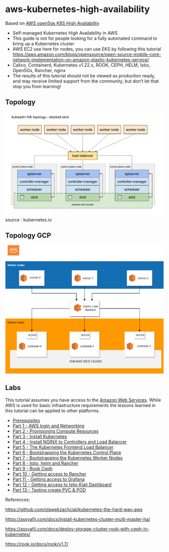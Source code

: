 # aws-kubernetes-high-availability

Based on [AWS open5gs K8S High Availability](https://awstip.com/aws-open5gs-k8s-high-availability-part-1-9d41f47d9d7c)

* Self-managed Kubernetes High Availability in AWS
* This guide is not for people looking for a fully automated command to bring up a Kubernetes cluster
* AWS EC2 use here for nodes, you can use EKS by following this tutorial https://aws.amazon.com/blogs/opensource/open-source-mobile-core-network-implementation-on-amazon-elastic-kubernetes-service/
* Calico, Containerd, Kubernetes v1.22.x, ROOK, CEPH, HELM, Istio, Open5Gs, Rancher, nginx
* The results of this tutorial should not be viewed as production ready, and may receive limited support from the community, but don’t let that stop you from learning!

## Topology

![kubernetes.io-screenshot](docs/images/kubernetes_HA.JPG)
source : kubernetes.io

## Topology GCP
![kubernetes.aws-screenshot](docs/images/aws_ec2_k8s-ha.png)


## Labs

This tutorial assumes you have access to the [Amazon Web
Services](https://aws.amazon.com). While AWS is used for basic infrastructure requirements the lessons learned in this tutorial can be applied to other platforms.

* [Prerequisites](docs/01-prerequisites.md)
* [Part 1 - AWS login and Networking](docs/02-part-01.md)
* [Part 2 - Provisioning Compute Resources](docs/03-part-02.md)
* [Part 3 - Install Kubernetes](docs/04-part-03.md)
* [Part 4 - Install NGINX to Controllers and Load Balancer](docs/05-part-04.md)
* [Part 5 - The Kubernetes Frontend Load Balancer](docs/06-part-05.md)
* [Part 6 - Bootstrapping the Kubernetes Control Plane](docs/07-part-06.md)
* [Part 7 - Bootstrapping the Kubernetes Worker Nodes](docs/08-part-07.md)
* [Part 8 - Istio, helm and Rancher](docs/09-part-08.md)
* [Part 9 - Rook Ceph](docs/10-part-09.md)
* [Part 10 - Getting access to Rancher](docs/11-part-10.md)
* [Part 11 - Getting access to Grafana](docs/12-part-11.md)
* [Part 12 - Getting access to Istio Kiali Dashboard](docs/13-part-12.md)
* [Part 13 - Testing create PVC & POD](docs/14-part-13.md)


References:

https://github.com/slawekzachcial/kubernetes-the-hard-way-aws

https://assyafii.com/docs/install-kubernetes-cluster-multi-master-ha/

https://assyafii.com/docs/deploy-storage-cluster-rook-with-ceph-in-kubernetes/

https://rook.io/docs/rook/v1.7/
